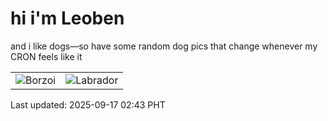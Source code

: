 # hi i'm Leoben

and i like dogs—so have some random dog pics that change whenever my CRON feels like it

|  |  |
|--------|----------|
| ![Borzoi](https://random-dog-vercel.vercel.app/api/random-borzoi?v=1758048190) | ![Labrador](https://random-dog-vercel.vercel.app/api/random-labrador?v=1758048190) |

Last updated: 2025-09-17 02:43 PHT
